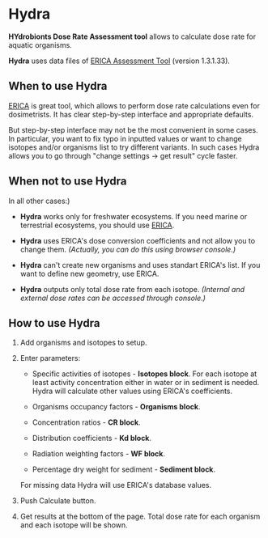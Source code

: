# Hydra

**HYdrobionts Dose Rate Assessment tool** allows to calculate dose rate for aquatic organisms.

**Hydra** uses data files of [ERICA Assessment Tool](http://erica-tool.com/) (version 1.3.1.33).

## When to use Hydra

[ERICA](http://erica-tool.com/) is great tool, which allows to perform dose rate calculations even for dosimetrists. It has clear step-by-step interface and appropriate defaults.

But step-by-step interface may not be the most convenient in some cases. In particular, you want to fix typo in inputted values or want to change isotopes and/or organisms list to try different variants. In such cases Hydra allows you to go through "change settings -> get result" cycle faster.

## When not to use Hydra

In all other cases:)

- **Hydra** works only for freshwater ecosystems. If you need marine or terrestrial ecosystems, you should use [ERICA](http://erica-tool.com/).

- **Hydra** uses ERICA's dose conversion coefficients and not allow you to change them. *(Actually, you can do this using browser console.)*

- **Hydra** can't create new organisms and uses standart ERICA's list. If you want to define new geometry, use ERICA.

- **Hydra** outputs only total dose rate from each isotope. *(Internal and external dose rates can be accessed through console.)*

## How to use Hydra

1. Add organisms and isotopes to setup.

2. Enter parameters:

    - Specific activities of isotopes - **Isotopes block**. For each isotope at least activity concentration either in water or in sediment is needed. Hydra will calculate other values using ERICA's coefficients.

    - Organisms occupancy factors - **Organisms block**.

    - Concentration ratios - **CR block**.

    - Distribution coefficients - **Kd block**.

    - Radiation weighting factors - **WF block**.

    - Percentage dry weight for sediment - **Sediment block**.

    For missing data Hydra will use ERICA's database values.

3. Push Calculate button.

4. Get results at the bottom of the page. Total dose rate for each organism and each isotope will be shown.
